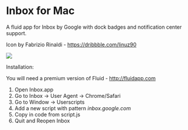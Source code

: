 # Inbox for Mac
A fluid app for Inbox by Google with dock badges and notification center support.

Icon by Fabrizio Rinaldi - https://dribbble.com/linuz90

![](https://dl.dropbox.com/s/h3bba2zh571xoxk/Screenshot%202015-04-04%2003.29.33.png)

Installation:

You will need a premium version of Fluid - http://fluidapp.com

1. Open Inbox.app
2. Go to Inbox -> User Agent -> Chrome/Safari
3. Go to Window -> Userscripts
4. Add a new script with pattern *inbox.google.com*
5. Copy in code from script.js
6. Quit and Reopen Inbox
